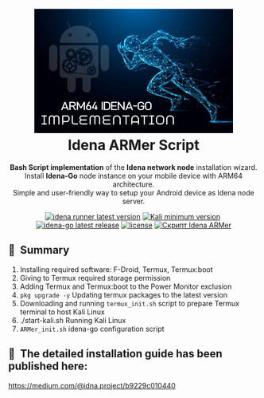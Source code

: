 <h1 align="center">
  <img alt="IDENA ARMer Bash Script - fast idena-go network node deployment for Android" src="https://raw.githubusercontent.com/ltraveler/ltraveler/main/images/IDENA_ARMer_400.png" width="400px"/><br/>
  Idena ARMer Script
</h1>
<p align="center"><b>Bash Script implementation</b> of the <b>Idena network node</b> installation wizard.<br>Install <b>Idena-Go</b> node instance on your mobile device with ARM64 architecture.<br>Simple and user-friendly way to setup your Android device as Idena node server.</p>

<p align="center"><a href="https://github.com/ltraveler/idena-runner/releases/latest" target="_blank"><img src="https://img.shields.io/badge/version-v0.1.0-blue?style=for-the-badge&logo=none" alt="idena runner latest version" /></a>&nbsp;<a href="https://wiki.ubuntu.com/FocalFossa/ReleaseNotes" target="_blank"><img src="https://img.shields.io/badge/Kali-20.04(LTS)+-00ADD8?style=for-the-badge&logo=none" alt="Kali minimum version" /></a>&nbsp;<a href="https://github.com/ltraveler/idena-runner/blob/main/CHANGELOG.md" target="_blank"><img src="https://img.shields.io/badge/Build-Stable-success?style=for-the-badge&logo=none" alt="idena-go latest release" /></a>&nbsp;<a href="https://www.gnu.org/licenses/quick-guide-gplv3.html" target="_blank"><img src="https://img.shields.io/badge/license-GPL3.0-red?style=for-the-badge&logo=none" alt="license" /></a>&nbsp;<a href="https://github.com/ltraveler/idena-armer/blob/master/README.ru-RU.md" target="_blank"><img src="https://img.shields.io/badge/readme-РУССКИЙ-orange?style=for-the-badge&logo=none" alt="Скрипт Idena ARMer" /></a></p>

## 🚀&nbsp; Summary
1. Installing required software: F-Droid, Termux, Termux:boot
2. Giving to Termux required storage permission
3. Adding Termux and Termux:boot to the Power Monitor exclusion 
4. `pkg upgrade -y` Updating termux packages to the latest version
4. Downloading and running `termux_init.sh` script to prepare Termux terminal to host Kali Linux
5. ./start-kali.sh Running Kali Linux
6. `ARMer_init.sh` idena-go configuration script

## 📗&nbsp; The detailed installation guide has been published here:
https://medium.com/@idna.project/b9229c010440
